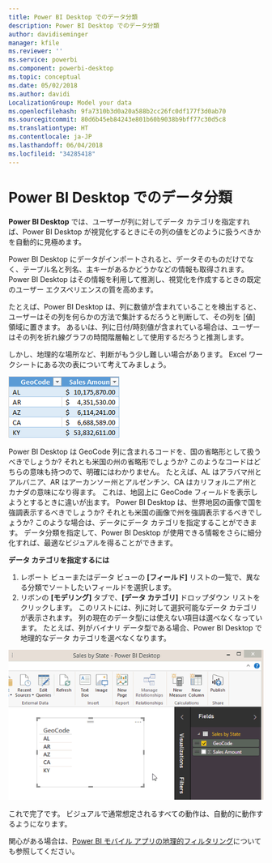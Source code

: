 ```yaml
---
title: Power BI Desktop でのデータ分類
description: Power BI Desktop でのデータ分類
author: davidiseminger
manager: kfile
ms.reviewer: ''
ms.service: powerbi
ms.component: powerbi-desktop
ms.topic: conceptual
ms.date: 05/02/2018
ms.author: davidi
LocalizationGroup: Model your data
ms.openlocfilehash: 9fa7310b3d0a20a588b2cc26fc0df177f3d0ab70
ms.sourcegitcommit: 80d6b45eb84243e801b60b9038b9bff77c30d5c8
ms.translationtype: HT
ms.contentlocale: ja-JP
ms.lasthandoff: 06/04/2018
ms.locfileid: "34285418"
---
```

# <a name="data-categorization-in-power-bi-desktop"></a>Power BI Desktop でのデータ分類
**Power BI Desktop** では、ユーザーが列に対してデータ カテゴリを指定すれば、Power BI Desktop が視覚化するときにその列の値をどのように扱うべきかを自動的に見極めます。

Power BI Desktop にデータがインポートされると、データそのものだけでなく、テーブル名と列名、主キーがあるかどうかなどの情報も取得されます。Power BI Desktop はその情報を利用して推測し、視覚化を作成するときの既定のユーザー エクスペリエンスの質を高めます。 

たとえば、Power BI Desktop は、列に数値が含まれていることを検出すると、ユーザーはその列を何らかの方法で集計するだろうと判断して、その列を [値] 領域に置きます。 あるいは、列に日付/時刻値が含まれている場合は、ユーザーはその列を折れ線グラフの時間階層軸として使用するだろうと推測します。

しかし、地理的な場所など、判断がもう少し難しい場合があります。 Excel ワークシートにある次の表について考えてみましょう。

![](media/desktop-data-categorization/datacategorizationtable.png)

Power BI Desktop は GeoCode 列に含まれるコードを、国の省略形として扱うべきでしょうか? それとも米国の州の省略形でしょうか?  このようなコードはどちらの意味も持つので、明確にはわかりません。  たとえば、AL はアラバマ州とアルバニア、AR はアーカンソー州とアルゼンチン、CA はカリフォルニア州とカナダの意味になり得ます。 これは、地図上に GeoCode フィールドを表示しようとするときに違いが出ます。  Power BI Desktop は、世界地図の画像で国を強調表示するべきでしょうか? それとも米国の画像で州を強調表示するべきでしょうか?  このような場合は、データにデータ カテゴリを指定することができます。 データ分類を指定して、Power BI Desktop が使用できる情報をさらに細分化すれば、最適なビジュアルを得ることができます。  

**データ カテゴリを指定するには**

1. レポート ビューまたはデータ ビューの **[フィールド]** リストの一覧で、異なる分類でソートしたいフィールドを選択します。
2. リボンの **[モデリング]** タブで、**[データ カテゴリ]** ドロップダウン リストをクリックします。  このリストには、列に対して選択可能なデータ カテゴリが表示されます。  列の現在のデータ型には使えない項目は選べなくなっています。  たとえば、列がバイナリ データ型である場合、Power BI Desktop で地理的なデータ カテゴリを選べなくなります。 

![](media/desktop-data-categorization/datacategorization.gif)

これで完了です。  ビジュアルで通常想定されるすべての動作は、自動的に動作するようになります。  

関心がある場合は、[Power BI モバイル アプリの地理的フィルタリング](desktop-mobile-geofiltering.md)についても参照してください。

